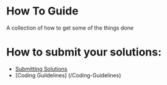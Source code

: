# How To Guide

A collection of how to get some of the things done


# How to submit your solutions:

- [Submitting Solutions](/Submitting-Solutions)
- [Coding Guildelines] (/Coding-Guidelines)

